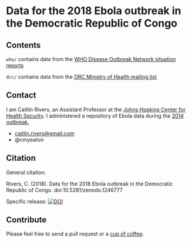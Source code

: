 # Data for the 2018 Ebola outbreak in the Democratic Republic of Congo

## Contents

`who/` contains data from the [WHO Disease Outbreak Network situation reports](http://www.who.int/csr/don/en/)

`drc/` contains data from the [DRC Ministry of Health mailing list](http://linkedin.us13.list-manage.com/subscribe?u=89e5755d2cca4840b1af93176&id=aedd23c530)

## Contact

I am Caitlin Rivers, an Assistant Professor at the [Johns Hopkins Center for Health Security](http://www.centerforhealthsecurity.org/). I administered a repository of Ebola data during the [2014 outbreak.](https://github.com/cmrivers/ebola)

- caitlin.rivers@gmail.com
- @cmyeaton

## Citation

General citation: 

Rivers, C. (2018). Data for the 2018 Ebola outbreak in the Democratic Republic of Congo. doi:10.5281/zenodo.1246777

Specific release: [![DOI](https://zenodo.org/badge/133379468.svg)](https://zenodo.org/badge/latestdoi/133379468)

## Contribute

Please feel free to send a pull request or a [cup of coffee](www.ko-fi.com/cmrivers).